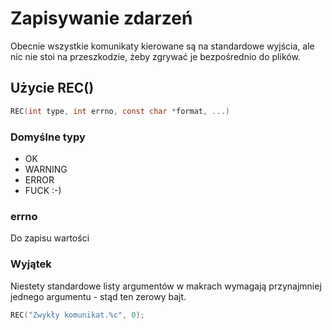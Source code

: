 # Zapisywanie zdarzeń
Obecnie wszystkie komunikaty kierowane są na standardowe wyjścia, ale nic nie
stoi na przeszkodzie, żeby zgrywać je bezpośrednio do plików.

## Użycie REC()
```c
REC(int type, int errno, const char *format, ...)
```

### Domyślne typy
- OK
- WARNING
- ERROR
- FUCK :-)

### errno
Do zapisu wartości



### Wyjątek
Niestety standardowe listy argumentów w makrach wymagają przynajmniej jednego
argumentu - stąd ten zerowy bajt.
```c
REC("Zwykły komunikat.%c", 0);
```

